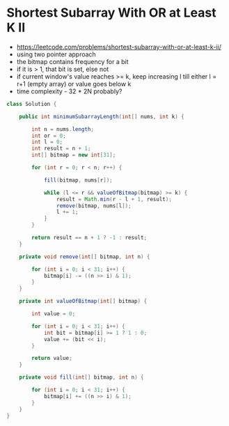 # Shortest Subarray With OR at Least K II

- https://leetcode.com/problems/shortest-subarray-with-or-at-least-k-ii/
- using two pointer approach
- the bitmap contains frequency for a bit
- if it is > 1, that bit is set, else not
- if current window's value reaches >= k, keep increasing l till either l = r+1 (empty array) or value goes below k
- time complexity - 32 * 2N probably?

```java
class Solution {

    public int minimumSubarrayLength(int[] nums, int k) {

        int n = nums.length;
        int or = 0;
        int l = 0;
        int result = n + 1;
        int[] bitmap = new int[31];

        for (int r = 0; r < n; r++) {

            fill(bitmap, nums[r]);

            while (l <= r && valueOfBitmap(bitmap) >= k) {
                result = Math.min(r - l + 1, result);
                remove(bitmap, nums[l]);
                l += 1;
            }
        }

        return result == n + 1 ? -1 : result;
    }

    private void remove(int[] bitmap, int n) {

        for (int i = 0; i < 31; i++) {
            bitmap[i] -= ((n >> i) & 1);
        }
    }

    private int valueOfBitmap(int[] bitmap) {

        int value = 0;

        for (int i = 0; i < 31; i++) {
            int bit = bitmap[i] >= 1 ? 1 : 0;
            value += (bit << i);
        }

        return value;
    }

    private void fill(int[] bitmap, int n) {

        for (int i = 0; i < 31; i++) {
            bitmap[i] += ((n >> i) & 1);
        }
    }
}
```
